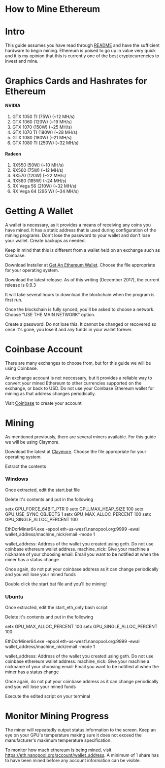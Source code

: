 How to Mine Ethereum
=======================

# Intro

This guide assumes you have read through [README](README.md) and have the sufficient hardware to begin mining. Ethereum is poised to go up in value very quick and it is my opinion that this is currently one of the best cryptocurrencies to invest and mine. 

# Graphics Cards and Hashrates for Ethereum

#### NVIDIA
1. GTX 1050 TI (75W) (~12 MH/s)
2. GTX 1060 (120W) (~19 MH/s)
3. GTX 1070 (150W) (~25 MH/s)
4. GTX 1070 TI (180W) (~28 MH/s)
5. GTX 1080 (180W) (~21 MH/s)
6. GTX 1080 TI (250W) (~32 MH/s)

#### Radeon
1. RX550 (50W) (~10 MH/s)
2. RX560 (75W) (~12 MH/s)
3. RX570 (120W) (~22 MH/s)
4. RX580 (185W) (~24 MH/s)
5. RX Vega 56 (210W) (~32 MH/s)
6. RX Vega 64 (295 W) (~34 MH/s)

# Getting A Wallet

A wallet is necessary, as it provides a means of receiving any coins you have mined. It has a static address that is used during configuration of the mining programs. Don't lose the password to your wallet and don't lose your wallet. Create backups as needed.

Keep in mind that this is different from a wallet held on an exchange such as Coinbase. 

Download Installer at [Get An Ethereum Wallet](https://github.com/ethereum/mist/releases). Choose the file appropriate for your operating system.

Download the latest release. As of this writing (December 2017), the current release is 0.9.3

It will take several hours to download the blockchain when the program is first run. 

Once the blockchain is fully synced, you'll be asked to choose a network. Choose "USE THE MAIN NETWORK" option. 

Create a password. Do not lose this. It cannot be changed or recovered so once it's gone, you lose it and any funds in your wallet forever. 


# Coinbase Account

There are many exchanges to choose from, but for this guide we will be using Coinbase. 

An exchange account is not neccessary, but it provides a reliable way to convert your mined Ethereum to other currencies supported on the exchange, or back to USD. 
Do not use your Coinbase Ethereum wallet for mining as that address changes periodically.

Visit [Coinbase](https://www.coinbase.com/) to create your account

# Mining

As mentioned previously, there are several miners available. For this guide we will be using Claymore. 

Download the latest at [Claymore](https://github.com/nanopool/Claymore-Dual-Miner/releases). Choose the file appropriate for your operating system. 

Extract the contents 

### Windows

Once extracted, edit the start.bat file

Delete it's contents and put in the following

setx GPU_FORCE_64BIT_PTR 0
setx GPU_MAX_HEAP_SIZE 100
setx GPU_USE_SYNC_OBJECTS 1
setx GPU_MAX_ALLOC_PERCENT 100
setx GPU_SINGLE_ALLOC_PERCENT 100

EthDcrMiner64.exe -epool eth-us-west1.nanopool.org:9999 -ewal wallet_address/machine_nick/email -mode 1


wallet_address: Address of the wallet you created using geth. Do not use coinbase ethereum wallet address. 
machine_nick:   Give your machine a nickname of your choosing
email:          Email you want to be notified at when the miner has a status change


Once again, do not put your coinbase address as it can change periodically and you will lose your mined funds

Double click the start.bat file and you'll be mining!

### Ubuntu

Once extracted, edit the start_eth_only bash script

Delete it's contents and put in the following

setx GPU_MAX_ALLOC_PERCENT 100
setx GPU_SINGLE_ALLOC_PERCENT 100

EthDcrMiner64.exe -epool eth-us-west1.nanopool.org:9999 -ewal wallet_address/machine_nick/email -mode 1

wallet_address: Address of the wallet you created using geth. Do not use coinbase ethereum wallet address. 
machine_nick:   Give your machine a nickname of your choosing
email:          Email you want to be notified at when the miner has a status change

Once again, do not put your coinbase address as it can change periodically and you will lose your mined funds

Execute the edited script on your terminal

# Monitor Mining Progress

The miner will repeatedly output status information to the screen. Keep an eye on your GPU's temperature making sure it does not exceed the manufacturer's maximum temperature specification.

To monitor how much ethereum is being mined, visit https://eth.nanopool.org/account/wallet_address. A minimum of 1 share has to have been mined before any account information can be visible. 